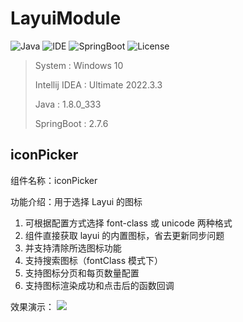 # LayuiModule

![Java](https://img.shields.io/badge/Java-8-blue.svg)
![IDE](https://img.shields.io/badge/IDE-IntelliJ%20IDEA-brightgreen.svg)
![SpringBoot](https://img.shields.io/badge/SpringBoot-2.7.6-green.svg)
![License](https://img.shields.io/badge/License-Apache2-orange.svg)

> System : Windows 10
>
> Intellij IDEA : Ultimate 2022.3.3
>
> Java : 1.8.0_333
>
> SpringBoot : 2.7.6

## iconPicker
组件名称：iconPicker

功能介绍：用于选择 Layui 的图标
1. 可根据配置方式选择 font-class 或 unicode 两种格式
2. 组件直接获取 layui 的内置图标，省去更新同步问题
3. 并支持清除所选图标功能
4. 支持搜索图标（fontClass 模式下）
5. 支持图标分页和每页数量配置
6. 支持图标渲染成功和点击后的函数回调

效果演示：
![](https://gitee.com/lijinjiang01/image/raw/master/LayuiModule/iconPicker/gif01.gif)
